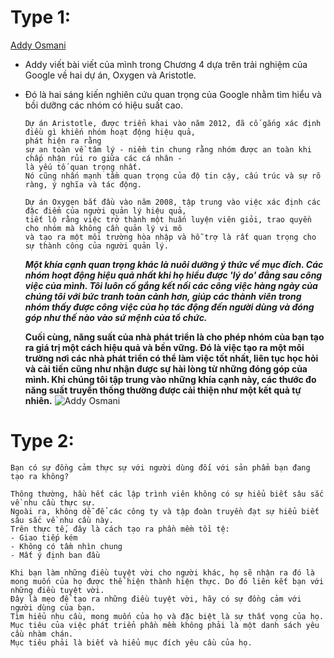 # Type 1:
[Addy Osmani](https://newsletter.techworld-with-milan.com/p/how-google-build-great-engineering?ref=dailydev)
- Addy viết bài viết của mình trong Chương 4 dựa trên trải nghiệm của Google về hai dự án, Oxygen và Aristotle.
- Đó là hai sáng kiến ​​nghiên cứu quan trọng của Google nhằm tìm hiểu và bồi dưỡng các nhóm có hiệu suất cao.
  ```
  Dự án Aristotle, được triển khai vào năm 2012, đã cố gắng xác định điều gì khiến nhóm hoạt động hiệu quả,
  phát hiện ra rằng
  sự an toàn về tâm lý - niềm tin chung rằng nhóm được an toàn khi chấp nhận rủi ro giữa các cá nhân -
  là yếu tố quan trọng nhất.
  Nó cũng nhấn mạnh tầm quan trọng của độ tin cậy, cấu trúc và sự rõ ràng, ý nghĩa và tác động.
  ```
  ```
  Dự án Oxygen bắt đầu vào năm 2008, tập trung vào việc xác định các đặc điểm của người quản lý hiệu quả,
  tiết lộ rằng việc trở thành một huấn luyện viên giỏi, trao quyền cho nhóm mà không cần quản lý vi mô
  và tạo ra một môi trường hòa nhập và hỗ trợ là rất quan trọng cho sự thành công của người quản lý.
  ```
  ***Một khía cạnh quan trọng khác là nuôi dưỡng ý thức về mục đích. Các nhóm hoạt động hiệu quả nhất khi họ hiểu được 'lý do' đằng sau công việc của mình. Tôi luôn cố gắng kết nối các công việc hàng ngày của chúng tôi với bức tranh toàn cảnh hơn, giúp các thành viên trong nhóm thấy được công việc của họ tác động đến người dùng và đóng góp như thế nào vào sứ mệnh của tổ chức.***

  **Cuối cùng, năng suất của nhà phát triển là cho phép nhóm của bạn tạo ra giá trị một cách hiệu quả và bền vững. Đó là việc tạo ra một môi trường nơi các nhà phát triển có thể làm việc tốt nhất, liên tục học hỏi và cải tiến cũng như nhận được sự hài lòng từ những đóng góp của mình. Khi chúng tôi tập trung vào những khía cạnh này, các thước đo năng suất truyền thống thường được cải thiện như một kết quả tự nhiên.**
  ![Addy Osmani](https://substackcdn.com/image/fetch/f_auto,q_auto:good,fl_progressive:steep/https%3A%2F%2Fsubstack-post-media.s3.amazonaws.com%2Fpublic%2Fimages%2F276baf4e-1a43-470e-81a7-134e31fb9ac6_1522x493.png)

# Type 2:
```
Bạn có sự đồng cảm thực sự với người dùng đối với sản phẩm bạn đang tạo ra không?

Thông thường, hầu hết các lập trình viên không có sự hiểu biết sâu sắc về nhu cầu thực sự.
Ngoài ra, không dễ để các công ty và tập đoàn truyền đạt sự hiểu biết sâu sắc về nhu cầu này. 
Trên thực tế, đây là cách tạo ra phần mềm tồi tệ:
- Giao tiếp kém
- Không có tầm nhìn chung
- Mất ý định ban đầu

Khi bạn làm những điều tuyệt vời cho người khác, họ sẽ nhận ra đó là mong muốn của họ được thể hiện thành hiện thực. Do đó liên kết bạn với những điều tuyệt vời.
Đây là mẹo để tạo ra những điều tuyệt vời, hãy có sự đồng cảm với người dùng của bạn.
Tìm hiểu nhu cầu, mong muốn của họ và đặc biệt là sự thất vọng của họ.
Mục tiêu của việc phát triển phần mềm không phải là một danh sách yêu cầu nhàm chán.
Mục tiêu phải là biết và hiểu mục đích yêu cầu của họ.
```
